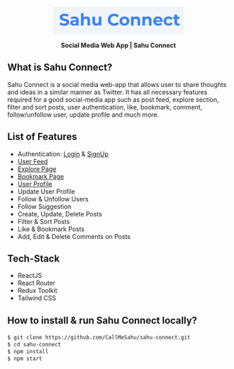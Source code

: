 <div align="center">

   <a href="https://sahuconnect.vercel.app/">
        <img src="./src/assets/README-logo.png"  alt="" /> 
   </a>

 **Social Media Web App | Sahu Connect**
</div>

## **What is Sahu Connect?**
Sahu Connect is a social media web-app that allows user to share thoughts and ideas in a similar manner as Twitter. It has all necessary features required for a good social-media app such as post feed, explore section, filter and sort posts, user authentication, like, bookmark, comment, follow/unfollow user, update profile and much more.

## **List of Features**
- Authentication: [Login](https://sahuconnect.vercel.app/login) & [SignUp](https://sahuconnect.vercel.app/signup) 
- [User Feed](https://sahuconnect.vercel.app/)
- [Explore Page](https://sahuconnect.vercel.app/explore)
- [Bookmark Page](https://sahuconnect.vercel.app/bookmark)
- [User Profile](https://sahuconnect.vercel.app/profile)
- Update User Profile
- Follow & Unfollow Users 
- Follow Suggestion
- Create, Update, Delete Posts
- Filter & Sort Posts
- Like & Bookmark Posts
- Add, Edit & Delete Comments on Posts

## **Tech-Stack**
- ReactJS
- React Router
- Redux Toolkit
- Tailwind CSS

## **How to install & run Sahu Connect locally?**
```
$ git clone https://github.com/CallMeSahu/sahu-connect.git
$ cd sahu-connect
$ npm install
$ npm start
```



